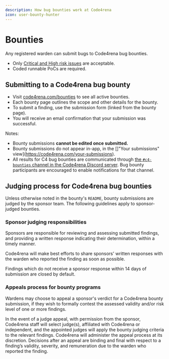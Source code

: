 ```yaml
---
description: How bug bounties work at Code4rena
icon: user-bounty-hunter
---
```


# Bounties

Any registered warden can submit bugs to Code4rena bug bounties.

* Only [Critical and High risk issues](bounty-criteria.md) are acceptable.
* Coded runnable PoCs are required.

## Submitting to a Code4rena bug bounty

* Visit [code4rena.com/bounties](https://code4rena.com/bounties) to see all active bounties.
* Each bounty page outlines the scope and other details for the bounty.
* To submit a finding, use the submission form (linked from the bounty page).
* You will receive an email confirmation that your submission was successful.

Notes:

* Bounty submissions **cannot be edited once submitted.**
* Bounty submissions do not appear in-app, in the \[]"Your submissions" view]\(https://code4rena.com/your-submissions).
* All results for C4 bug bounties are communicated through [the `#c4-bounties` channel in the Code4rena Discord server](https://discord.com/channels/810916927919620096/1250164733777018950). Bug bounty participants are encouraged to enable notifications for that channel.

## Judging process for Code4rena bug bounties

Unless otherwise noted in the bounty's `README`, bounty submissions are judged by the sponsor team. The following guidelines apply to sponsor-judged bounties.

### Sponsor judging responsibilities

Sponsors are responsible for reviewing and assessing submitted findings, and providing a written response indicating their determination, within a timely manner.

Code4rena will make best efforts to share sponsors' written responses with the warden who reported the finding as soon as possible.

Findings which do not receive a sponsor response within 14 days of submission are closed by default.

### Appeals process for bounty programs

Wardens may choose to appeal a sponsor's verdict for a Code4rena bounty submission, if they wish to formally contest the assessed validity and/or risk level of one or more findings.

In the event of a judge appeal, with permission from the sponsor, Code4rena staff will select judge(s), affiliated with Code4rena or independent, and the appointed judges will apply the bounty judging criteria to the relevant findings. Code4rena will administer the appeal process at its discretion. Decisions after an appeal are binding and final with respect to a finding’s validity, severity, and remuneration due to the warden who reported the finding.
